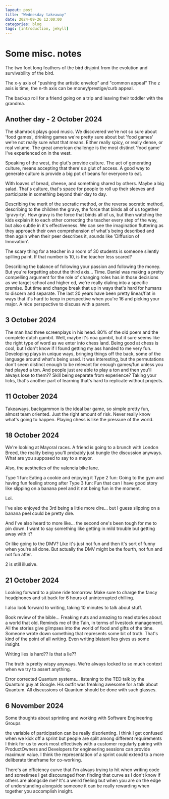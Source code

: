 ```yaml
---
layout: post
title: "Wednesday takeaway"
date: 2024-09-26 12:00:00
categories: blog
tags: [introduction, jekyll]
---
```


# Some misc. notes

The two foot long feathers of the bird disjoint from the evolution and survivability of the bird. 

The x-y axis of "pushing the artistic envelop" and "common appeal"
The z axis is time, the n-th axis can be money/prestige/curb appeal. 

The backup roll for a friend going on a trip and leaving their toddler with the grandma. 

## Another day - 2 October 2024

The shamrock plays good music. We discovered we're not so sure about 'food games', drinking games we're pretty sure about but 'food games' we're not really sure what that means. Either really spicy, or really dense, or real volume. The great american challenge is the most distinct 'food game' I've experienced on in the west. 

Speaking of the west, the glut's provide culture. The act of generating culture, means accepting that there's a glut of access. A good way to generate culture is provide a big pot of beans for everyone to eat. 

With loaves of bread, cheese, and something shared by others. Maybe a big salad. That's culture, that's space for people to roll up their sleeves and participate in something beyond their day to day. 

Describing the merit of the socratic method, or the reverse socratic method, describing to the children the gravy, the force that binds all of us together 'gravy-ty'. How gravy is the force that binds all of us, but then watching the kids explain it to each other correcting the teacher every step of the way, but also subtle in it's effectiveness. We can see the imagination fluttering as they approach their own comprehension of what's being described and then again when their peer describes it, sounds like 'Diffusion of Innovation'. 

The scary thing for a teacher in a room of 30 students is someone silently spilling paint. 
If that number is 10, is the teacher less scared? 

Describing the balance of following your passion and following the money. But you're forgetting about the third axis... Time. Daniel was making a pretty compelling argument for the role of changing roles has in those decisions as we target school and higher ed, we're really dialing into a specific premise. But time and change break that up in ways that's hard for humans to discern and separate. The last 20 years have been pretty linear/flat in ways that it's hard to keep in perspective when you're 16 and picking your major. A nice perspective to discuss with a parent. 

## 3 October 2024

The man had three screenplays in his head. 80% of the old poem and the complete dutch gambit. Well, maybe it's noa gambit, but it sure seems like the right type of word as we enter into chess land. Being good at chess is cool, but I don't know if I found getting my ass handed to me very fun. Developing plays in unique ways, bringing things off the back, some of the language around what's being used. It was interesting, but the permutations don't seem distinct enough to be relevant for enough games/fun unless you had played a ton. And people just are able to play a ton and then you'll always lose to them?? Skill being separate from experience? Taking your licks, that's another part of learning that's hard to replicate without projects. 


## 11 October 2024

Takeaways, backgammon is the ideal bar game, so simple pretty fun, almost team oriented. Just the right amount of risk. Never really know what's going to happen. Playing chess is like the pressure of the world. 

## 18 October 2024

We're looking at Mayoral races. A friend is going to a brunch with London Breed, the reality being you'll probably just bungle the discussion anyways. 
What are you supposed to say to a mayor. 

Also, the aesthetics of the valencia bike lane. 

Type 1 fun: Eating a cookie and enjoying it
Type 2 fun: Going to the gym and having fun feeling strong after
Type 3 fun: Fun that can I have good story like slipping on a banana peel and it not being fun in the moment. 

Lol. 

I've also enjoyed the 3rd being a little more dire... but I guess slipping on a banana peel could be pretty dire. 

And I've also heard to more like... the second one's been tough for me to pin down. I want to say something like getting in mild trouble but getting away with it? 

Or like going to the DMV? Like it's just not fun and then it's sort of funny when you're all done. But actually the DMV might be the fourth, not fun and not fun after. 

2 is still illusive. 

## 21 October 2024

Looking forward to a plane ride tomorrow. Make sure to charge the fancy headphones and sit back for 6 hours of uninterrupted chilling. 

I also look forward to writing, taking 10 minutes to talk about stuff. 

Book review of the bible... Freaking nuts and amazing to read stories about a world that old. Reminds me of the Tain, in terms of livestock management. All the stories give glimpses into the world of food and gifts of the time. Someone wrote down something that represents some bit of truth. That's kind of the point of all writing. Even writing blatant lies gives us some insight. 

Writing lies is hard?? Is that a lie?? 

The truth is pretty wispy anyways. We're always locked to so much context when we try to assert anything. 

Error corrected Quantum systems... listening to the TED talk by the Quantum guy at Google. His outfit was freaking awesome for a talk about Quantum. All discussions of Quantum should be done with such glasses. 

## 6 November 2024

Some thoughts about sprinting and working with Software Engineering Groups

the variable of participation can be really disorienting. I think I get confused when we kick off a sprint but people are split among different requirements I think for us to work most effectively with a customer regularly pairing with ProductOwners and Developers for engineering sessions can provide maximum value. I think the representation of a sprint could extend to a more deliberate timeframe for co-working. 

There's an efficiency curve that I'm always trying to hit when writing code and sometimes I get discouraged from finding that curve as I don't know if others are alongside me? It's a weird feeling but when you are on the edge of understanding alongside someone it can be really rewarding when together you accomplish insight. 
